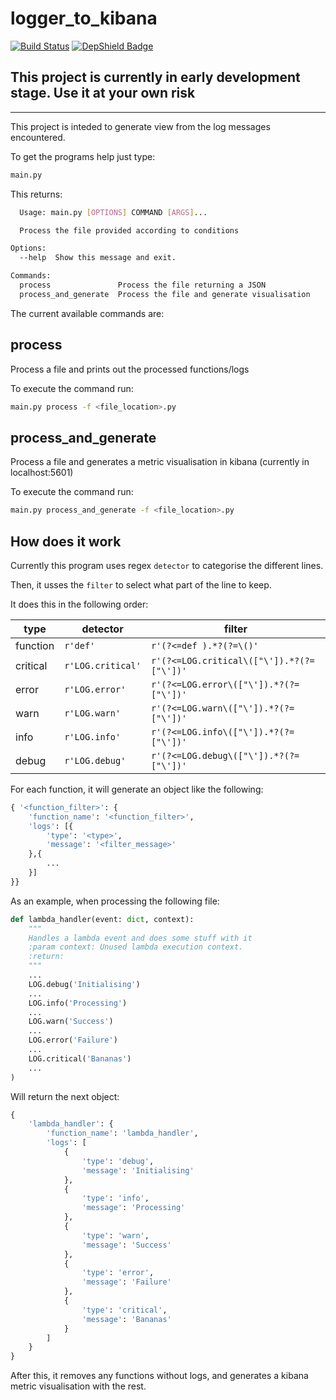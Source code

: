 # logger_to_kibana

[![Build Status](https://dev.azure.com/ismaelmartinez0550/logger_to_kibana/_apis/build/status/IsmaelMartinez.logger_to_kibana?branchName=master)](https://dev.azure.com/ismaelmartinez0550/logger_to_kibana/_build/latest?definitionId=2&branchName=master)
[![DepShield Badge](https://depshield.sonatype.org/badges/ismaelmartinez/logger_to_kibana/depshield.svg)](https://depshield.github.io)
## This project is currently in early development stage. Use it at your own risk

---

This project is inteded to generate view from the log messages encountered.

To get the programs help just type:

```bash
main.py
```

This returns:

```bash
  Usage: main.py [OPTIONS] COMMAND [ARGS]...

  Process the file provided according to conditions

Options:
  --help  Show this message and exit.

Commands:
  process               Process the file returning a JSON
  process_and_generate  Process the file and generate visualisation
```

The current available commands are:

## process

Process a file and prints out the processed functions/logs

To execute the command run:

```bash
main.py process -f <file_location>.py
```

## process_and_generate

Process a file and generates a metric visualisation in kibana (currently in localhost:5601)

To execute the command run:

```bash
main.py process_and_generate -f <file_location>.py
```

## How does it work

Currently this program uses regex `detector` to categorise the different lines.

Then, it usses the `filter` to select what part of the line to keep.

It does this in the following order:

| type | detector | filter |
|---|---|---|
| function | `r'def'` | `r'(?<=def ).*?(?=\()'` |
| critical | `r'LOG.critical'` | `r'(?<=LOG.critical\(["\']).*?(?=["\'])'` |
| error | `r'LOG.error'` | `r'(?<=LOG.error\(["\']).*?(?=["\'])'` |
| warn | `r'LOG.warn'` | `r'(?<=LOG.warn\(["\']).*?(?=["\'])'` |
| info | `r'LOG.info'` | `r'(?<=LOG.info\(["\']).*?(?=["\'])'` |
| debug | `r'LOG.debug'` | `r'(?<=LOG.debug\(["\']).*?(?=["\'])'` |

For each function, it will generate an object like the following:

```python
{ '<function_filter>': {
    'function_name': '<function_filter>',
    'logs': [{
        'type': '<type>',
        'message': '<filter_message>'
    },{
        ...
    }]
}}
```

As an example, when processing the following file:

```python
def lambda_handler(event: dict, context):
    """
    Handles a lambda event and does some stuff with it
    :param context: Unused lambda execution context.
    :return:
    """
    ...
    LOG.debug('Initialising')
    ...
    LOG.info('Processing')
    ...
    LOG.warn('Success')
    ...
    LOG.error('Failure')
    ...
    LOG.critical('Bananas')
    ...
)
```

Will return the next object:

```python
{
    'lambda_handler': {
        'function_name': 'lambda_handler',
        'logs': [
            {
                'type': 'debug',
                'message': 'Initialising'
            },
            {
                'type': 'info',
                'message': 'Processing'
            },
            {
                'type': 'warn',
                'message': 'Success'
            },
            {
                'type': 'error',
                'message': 'Failure'
            },
            {
                'type': 'critical',
                'message': 'Bananas'
            }
        ]
    }
}
```

After this, it removes any functions without logs, and generates a kibana metric visualisation with the rest.
